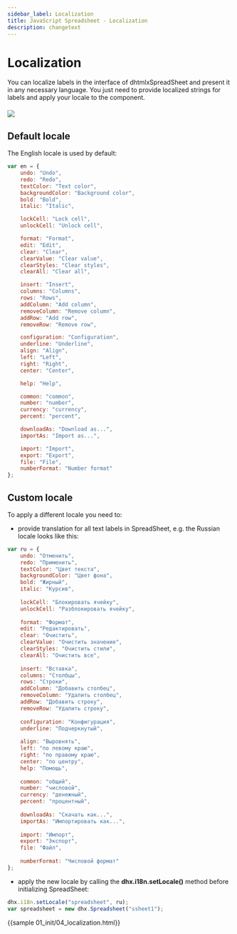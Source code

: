 ```yaml
---
sidebar_label: Localization
title: JavaScript Spreadsheet - Localization
description: changetext
---
```


# Localization


You can localize labels in the interface of dhtmlxSpreadSheet and present it in any necessary language. You just need to provide localized strings for labels and apply your locale to the component.

<img style="margin: 20px auto 20px auto; display: block;" src="ssheet_locale.png">

Default locale
---------------------

The English locale is used by default:

~~~js
var en = {
	undo: "Undo",
	redo: "Redo",
	textColor: "Text color",
	backgroundColor: "Background color",
	bold: "Bold",
	italic: "Italic",

	lockCell: "Lock cell",
	unlockCell: "Unlock cell",

	format: "Format",
	edit: "Edit",
	clear: "Clear",
	clearValue: "Clear value",
	clearStyles: "Clear styles",
	clearAll: "Clear all",

	insert: "Insert",
	columns: "Columns",
	rows: "Rows",
	addColumn: "Add column",
	removeColumn: "Remove column",
	addRow: "Add row",
	removeRow: "Remove row",

	configuration: "Configuration",
	underline: "Underline",
	align: "Align",
	left: "Left",
	right: "Right",
	center: "Center",

	help: "Help",

	common: "common",
	number: "number",
	currency: "currency",
	percent: "percent",

	downloadAs: "Download as...",
	importAs: "Import as...",

	import: "Import",
	export: "Export",
	file: "File",
	numberFormat: "Number format"
};
~~~

Custom locale
---------------

To apply a different locale you need to:

- provide translation for all text labels in SpreadSheet, e.g. the Russian locale looks like this:

~~~js
var ru = {
	undo: "Отменить",
    redo: "Применить",
    textColor: "Цвет текста",
    backgroundColor: "Цвет фона",
    bold: "Жирный",
    italic: "Курсив",
    
    lockCell: "Блокировать ячейку",
    unlockCell: "Разблокировать ячейку",
    
    format: "Формат",
    edit: "Редактировать",
    clear: "Очистить",
    clearValue: "Очистить значение",
    clearStyles: "Очистить стили",
    clearAll: "Очистить все",
    
    insert: "Вставка",
    columns: "Столбцы",
    rows: "Строки",
    addColumn: "Добавить столбец",
    removeColumn: "Удалить столбец",
    addRow: "Добавить строку",
    removeRow: "Удалить строку",
    
    configuration: "Конфигурация",
    underline: "Подчеркнутый",
    
    align: "Выровнять",
    left: "по левому краю",
    right: "по правому краю",
    center: "по центру",
    help: "Помощь",
    
    common: "общий",
    number: "числовой",
    currency: "денежный",
    percent: "процентный",
    
    downloadAs: "Скачать как...",
    importAs: "Импортировать как...",
    
    import: "Импорт",
    export: "Экспорт",
    file: "Файл",
    
    numberFormat: "Числовой формат"
};
~~~

- apply the new locale by calling the **dhx.i18n.setLocale()** method before initializing SpreadSheet:

~~~js
dhx.i18n.setLocale("spreadsheet", ru);
var spreadsheet = new dhx.Spreadsheet("ssheet1");
~~~

{{sample 01_init/04_localization.html}}

